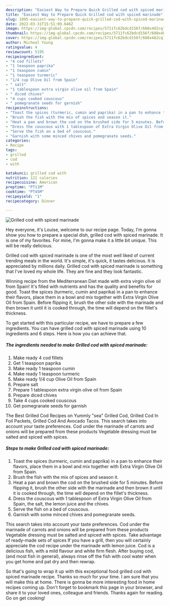 ```yaml
---
description: "Easiest Way to Prepare Quick Grilled cod with spiced marinade"
title: "Easiest Way to Prepare Quick Grilled cod with spiced marinade"
slug: 1895-easiest-way-to-prepare-quick-grilled-cod-with-spiced-marinade
date: 2022-03-31T15:51:09.646Z
image: https://img-global.cpcdn.com/recipes/5711fc62bdcd156f/680x482cq70/grilled-cod-with-spiced-marinade-recipe-main-photo.jpg
thumbnail: https://img-global.cpcdn.com/recipes/5711fc62bdcd156f/680x482cq70/grilled-cod-with-spiced-marinade-recipe-main-photo.jpg
cover: https://img-global.cpcdn.com/recipes/5711fc62bdcd156f/680x482cq70/grilled-cod-with-spiced-marinade-recipe-main-photo.jpg
author: Micheal Young
ratingvalue: 4
reviewcount: 5195
recipeingredient:
- "4 cod fillets"
- "1 teaspoon paprika"
- "1 teaspoon cumin"
- "1 teaspoon turmeric"
- "1/4 cup Olive Oil from Spain"
- " salt"
- "1 tablespoon extra virgin olive oil from Spain"
- " diced chives"
- "4 cups cooked couscous"
- " pomegranate seeds for garnish"
recipeinstructions:
- "Toast the spices (turmeric, cumin and paprika) in a pan to enhance their flavors, place them in a bowl and mix together with Extra Virgin Olive Oil from Spain."
- "Brush the fish with the mix of spices and season it."
- "Heat a pan and brown the cod on the brushed side for 5 minutes. Before flipping it, brush the other side with the marinade and then brown it until it is cooked through, the time will depend on the fillet&#39;s thickness."
- "Dress the couscous with 1 tablespoon of Extra Virgin Olive Oil from Spain, the salt, the lemon juice and the chives."
- "Serve the fish on a bed of couscous."
- "Garnish with some minced chives and pomegranate seeds."
categories:
- Recipe
tags:
- grilled
- cod
- with

katakunci: grilled cod with 
nutrition: 121 calories
recipecuisine: American
preptime: "PT11M"
cooktime: "PT45M"
recipeyield: "1"
recipecategory: Dinner

---
```



![Grilled cod with spiced marinade](https://img-global.cpcdn.com/recipes/5711fc62bdcd156f/680x482cq70/grilled-cod-with-spiced-marinade-recipe-main-photo.jpg)

Hey everyone, it's Louise, welcome to our recipe page. Today, I'm gonna show you how to prepare a special dish, grilled cod with spiced marinade. It is one of my favorites. For mine, I'm gonna make it a little bit unique. This will be really delicious.

Grilled cod with spiced marinade is one of the most well liked of current trending meals in the world. It's simple, it's quick, it tastes delicious. It is appreciated by millions daily. Grilled cod with spiced marinade is something that I've loved my whole life. They are fine and they look fantastic.

Winning recipe from the Mediterranean Diet made with extra virgin olive oil from Spain! It&#39;s filled with nutrients and has the quality and benefits for good. Toast the spices (turmeric, cumin and paprika) in a pan to enhance their flavors, place them in a bowl and mix together with Extra Virgin Olive Oil from Spain. Before flipping it, brush the other side with the marinade and then brown it until it is cooked through, the time will depend on the fillet&#39;s thickness.


To get started with this particular recipe, we have to prepare a few ingredients. You can have grilled cod with spiced marinade using 10 ingredients and 6 steps. Here is how you can achieve that.

<!--inarticleads1-->

##### The ingredients needed to make Grilled cod with spiced marinade:

1. Make ready 4 cod fillets
1. Get 1 teaspoon paprika
1. Make ready 1 teaspoon cumin
1. Make ready 1 teaspoon turmeric
1. Make ready 1/4 cup Olive Oil from Spain
1. Prepare  salt
1. Prepare 1 tablespoon extra virgin olive oil from Spain
1. Prepare  diced chives
1. Take 4 cups cooked couscous
1. Get  pomegranate seeds for garnish


The Best Grilled Cod Recipes on Yummly "sea" Grilled Cod, Grilled Cod In Foil Packets, Grilled Cod And Avocado Tacos. This search takes into account your taste preferences. Cod under the marinade of carrots and onions will be prepared from these products Vegetable dressing must be salted and spiced with spices. 

<!--inarticleads2-->

##### Steps to make Grilled cod with spiced marinade:

1. Toast the spices (turmeric, cumin and paprika) in a pan to enhance their flavors, place them in a bowl and mix together with Extra Virgin Olive Oil from Spain.
1. Brush the fish with the mix of spices and season it.
1. Heat a pan and brown the cod on the brushed side for 5 minutes. Before flipping it, brush the other side with the marinade and then brown it until it is cooked through, the time will depend on the fillet&#39;s thickness.
1. Dress the couscous with 1 tablespoon of Extra Virgin Olive Oil from Spain, the salt, the lemon juice and the chives.
1. Serve the fish on a bed of couscous.
1. Garnish with some minced chives and pomegranate seeds.


This search takes into account your taste preferences. Cod under the marinade of carrots and onions will be prepared from these products Vegetable dressing must be salted and spiced with spices. Take advantage of ready-made sets of spices If you have a grill, then you will certainly appreciate the cod recipe under the marinade with lemon juice. Cod is a delicious fish, with a mild flavour and white firm flesh. After buying cod, (and most fish in general), always rinse off the fish with cool water when you get home and pat dry and then rewrap. 

So that's going to wrap it up with this exceptional food grilled cod with spiced marinade recipe. Thanks so much for your time. I am sure that you will make this at home. There is gonna be more interesting food in home recipes coming up. Don't forget to bookmark this page in your browser, and share it to your loved ones, colleague and friends. Thanks again for reading. Go on get cooking!
